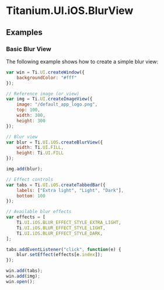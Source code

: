 # Titanium.UI.iOS.BlurView

<TypeHeader/>

## Examples

### Basic Blur View

The following example shows how to create a simple blur view:

``` js
var win = Ti.UI.createWindow({
    backgroundColor: "#fff"
});

// Reference image (or view)
var img = Ti.UI.createImageView({
    image: "/default_app_logo.png",
    top: 100,
    width: 300,
    height: 300
});

// Blur view
var blur = Ti.UI.iOS.createBlurView({
    width: Ti.UI.FILL,
    height: Ti.UI.FILL
});

img.add(blur);

// Effect controls
var tabs = Ti.UI.iOS.createTabbedBar({
    labels: ["Extra light", "Light", "Dark"],
    bottom: 100
});

// Available blur effects
var effects = [
    Ti.UI.iOS.BLUR_EFFECT_STYLE_EXTRA_LIGHT,
    Ti.UI.iOS.BLUR_EFFECT_STYLE_LIGHT,
    Ti.UI.iOS.BLUR_EFFECT_STYLE_DARK,
];

tabs.addEventListener("click", function(e) {
    blur.setEffect(effects[e.index]);
});

win.add(tabs);
win.add(img);
win.open();
```


<ApiDocs/>
